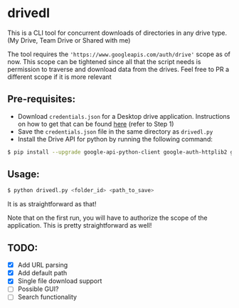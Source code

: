# drivedl

This is a CLI tool for concurrent downloads of directories in any drive type. (My Drive, Team Drive or Shared with me)

The tool requires the `'https://www.googleapis.com/auth/drive'` scope as of now. This scope can be tightened since all that the script needs is permission to traverse and download data from the drives. Feel free to PR a different scope if it is more relevant

## Pre-requisites:

- Download `credentials.json` for a Desktop drive application. Instructions on how to get that can be found [here](https://developers.google.com/drive/api/v3/quickstart/python) (refer to Step 1)
- Save the `credentials.json` file in the same directory as `drivedl.py`
- Install the Drive API for python by running the following command:
```bash
$ pip install --upgrade google-api-python-client google-auth-httplib2 google-auth-oauthlib tqdm
```

## Usage:

```bash
$ python drivedl.py <folder_id> <path_to_save>
```

It is as straightforward as that!

Note that on the first run, you will have to authorize the scope of the application. This is pretty straightforward as well!

## TODO:

- [x] Add URL parsing
- [x] Add default path
- [x] Single file download support
- [ ] Possible GUI?
- [ ] Search functionality